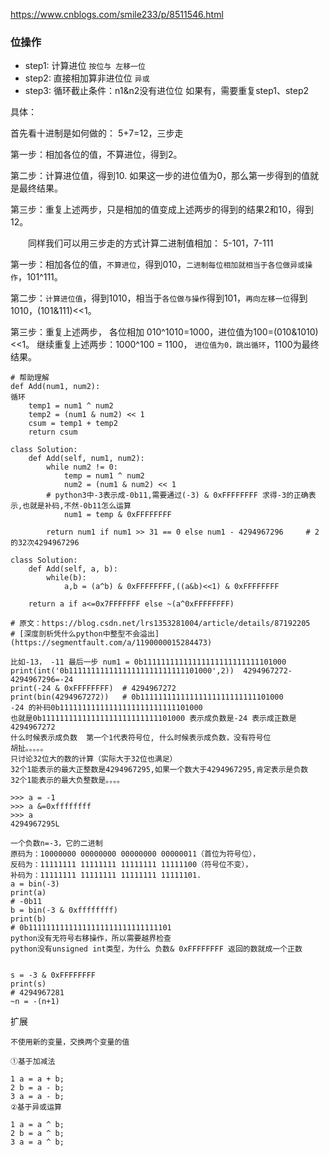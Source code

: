 https://www.cnblogs.com/smile233/p/8511546.html

### 位操作


- step1: 计算进位 `按位与 左移一位` 
- step2: 直接相加算非进位位 `异或`
- step3: 循环截止条件：n1&n2没有进位位
         如果有，需要重复step1、step2

具体：

首先看十进制是如何做的： 5+7=12，三步走

第一步：相加各位的值，不算进位，得到2。

第二步：计算进位值，得到10. 如果这一步的进位值为0，那么第一步得到的值就是最终结果。

第三步：重复上述两步，只是相加的值变成上述两步的得到的结果2和10，得到12。


　　同样我们可以用三步走的方式计算二进制值相加： 5-101，7-111
  
第一步：相加各位的值，`不算进位`，得到010，`二进制每位相加就相当于各位做异或操作`，101^111。

第二步：`计算进位值`，得到1010，相当于`各位做与操作`得到101，`再向左移一位`得到1010，(101&111)<<1。

第三步：重复上述两步， 各位相加 010^1010=1000，进位值为100=(010&1010)<<1。 
       继续重复上述两步：1000^100 = 1100，
       `进位值为0，跳出循环`，1100为最终结果。
   


```
# 帮助理解
def Add(num1, num2):
循环
    temp1 = num1 ^ num2
    temp2 = (num1 & num2) << 1
    csum = temp1 + temp2
    return csum
```
```python3
class Solution:
    def Add(self, num1, num2):
        while num2 != 0:
            temp = num1 ^ num2
            num2 = (num1 & num2) << 1
	    # python3中-3表示成-0b11,需要通过(-3) & 0xFFFFFFFF 求得-3的正确表示,也就是补码,不然-0b11怎么运算
            num1 = temp & 0xFFFFFFFF
        
        return num1 if num1 >> 31 == 0 else num1 - 4294967296     # 2的32次4294967296
		
class Solution: 
    def Add(self, a, b):           
        while(b): 
            a,b = (a^b) & 0xFFFFFFFF,((a&b)<<1) & 0xFFFFFFFF
        
	return a if a<=0x7FFFFFFF else ~(a^0xFFFFFFFF)
 
# 原文：https://blog.csdn.net/lrs1353281004/article/details/87192205 
# [深度剖析凭什么python中整型不会溢出](https://segmentfault.com/a/1190000015284473)

```

```
比如-13， -11 最后一步 num1 = 0b11111111111111111111111111101000
print(int('0b11111111111111111111111111101000',2))  4294967272-4294967296=-24
print(-24 & 0xFFFFFFFF)  # 4294967272
print(bin(4294967272))   # 0b11111111111111111111111111101000
-24 的补码0b11111111111111111111111111101000 
也就是0b11111111111111111111111111101000 表示成负数是-24 表示成正数是4294967272
什么时候表示成负数  第一个1代表符号位, 什么时候表示成负数，没有符号位
胡扯。。。。。
只讨论32位大的数的计算（实际大于32位也满足）
32个1能表示的最大正整数是4294967295,如果一个数大于4294967295,肯定表示是负数
32个1能表示的最大负整数是。。。。
```

```	   
>>> a = -1
>>> a &=0xffffffff
>>> a
4294967295L

一个负数n=-3，它的二进制
原码为：10000000 00000000 00000000 00000011（首位为符号位），
反码为：11111111 11111111 11111111 11111100（符号位不变），
补码为：11111111 11111111 11111111 11111101.
a = bin(-3)
print(a)
# -0b11
b = bin(-3 & 0xffffffff)
print(b)
# 0b11111111111111111111111111111101
python没有无符号右移操作，所以需要越界检查
python没有unsigned int类型，为什么 负数& 0xFFFFFFFF 返回的数就成一个正数


s = -3 & 0xFFFFFFFF
print(s)	
# 4294967281
~n = -(n+1)

```
扩展
```
不使用新的变量，交换两个变量的值

①基于加减法

1 a = a + b;
2 b = a - b;
3 a = a - b;
②基于异或运算

1 a = a ^ b;
2 b = a ^ b;
3 a = a ^ b;
```
